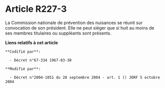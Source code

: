 # Article R227-3

La Commission nationale de prévention des nuisances se réunit sur convocation de son président. Elle ne peut siéger que si
huit au moins de ses membres titulaires ou suppléants sont présents.

**Liens relatifs à cet article**

	**Codifié par**:

	  - Décret n°67-334 1967-03-30

	**Modifié par**:

	  - Décret n°2004-1051 du 28 septembre 2004 - art. 1 () JORF 5 octobre 2004
